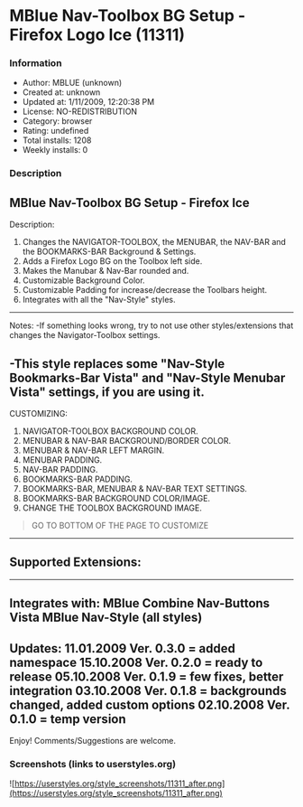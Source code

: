 # MBlue Nav-Toolbox BG Setup - Firefox Logo Ice (11311)

### Information
- Author: MBLUE (unknown)
- Created at: unknown
- Updated at: 1/11/2009, 12:20:38 PM
- License: NO-REDISTRIBUTION
- Category: browser
- Rating: undefined
- Total installs: 1208
- Weekly installs: 0


### Description
MBlue Nav-Toolbox BG Setup - Firefox Ice
--------------------------------------------------------------------
Description:
 1. Changes the NAVIGATOR-TOOLBOX, the MENUBAR, the NAV-BAR and the BOOKMARKS-BAR Background & Settings.
 2. Adds a Firefox Logo BG on the Toolbox left side.
 3. Makes the Manubar & Nav-Bar rounded and.
 4. Customizable Background Color.
 5. Customizable Padding for increase/decrease the Toolbars height.
 6. Integrates with all the "Nav-Style" styles.
--------------------------------------------------------------------
Notes:
-If something looks wrong, try to not use other styles/extensions that changes the Navigator-Toolbox settings.

-This style replaces some "Nav-Style Bookmarks-Bar Vista" and "Nav-Style Menubar Vista" settings, if you are using it.
--------------------------------------------------------------------
CUSTOMIZING:

 1. NAVIGATOR-TOOLBOX BACKGROUND COLOR.
 2. MENUBAR & NAV-BAR BACKGROUND/BORDER COLOR.
 3. MENUBAR & NAV-BAR LEFT MARGIN.
 4. MENUBAR PADDING.
 5. NAV-BAR PADDING.
 6. BOOKMARKS-BAR PADDING.
 7. BOOKMARKS-BAR, MENUBAR & NAV-BAR TEXT SETTINGS.
 8. BOOKMARKS-BAR BACKGROUND COLOR/IMAGE.
 9. CHANGE THE TOOLBOX BACKGROUND IMAGE.

> GO TO BOTTOM OF THE PAGE TO CUSTOMIZE
--------------------------------------------------------------------
Supported Extensions:
 ---
--------------------------------------------------------------------
Integrates with:
 MBlue Combine Nav-Buttons Vista
 MBlue Nav-Style (all styles)
--------------------------------------------------------------------
Updates:
 11.01.2009 Ver. 0.3.0 = added namespace
 15.10.2008 Ver. 0.2.0 = ready to release
 05.10.2008 Ver. 0.1.9 = few fixes, better integration
 03.10.2008 Ver. 0.1.8 = backgrounds changed, added custom options
 02.10.2008 Ver. 0.1.0 = temp version
--------------------------------------------------------------------
Enjoy! Comments/Suggestions are welcome.


### Screenshots (links to userstyles.org)
![https://userstyles.org/style_screenshots/11311_after.png](https://userstyles.org/style_screenshots/11311_after.png)


